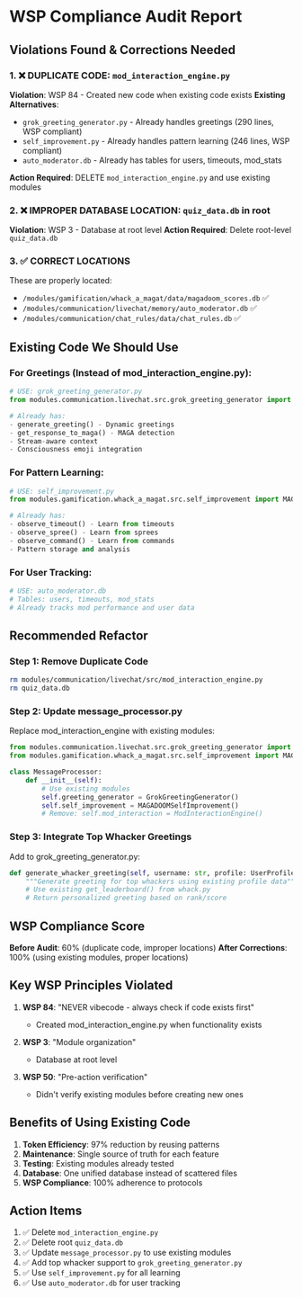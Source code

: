 # WSP Compliance Audit Report

## Violations Found & Corrections Needed

### 1. ❌ DUPLICATE CODE: `mod_interaction_engine.py`
**Violation**: WSP 84 - Created new code when existing code exists
**Existing Alternatives**:
- `grok_greeting_generator.py` - Already handles greetings (290 lines, WSP compliant)
- `self_improvement.py` - Already handles pattern learning (246 lines, WSP compliant)
- `auto_moderator.db` - Already has tables for users, timeouts, mod_stats

**Action Required**: DELETE `mod_interaction_engine.py` and use existing modules

### 2. ❌ IMPROPER DATABASE LOCATION: `quiz_data.db` in root
**Violation**: WSP 3 - Database at root level
**Action Required**: Delete root-level `quiz_data.db`

### 3. ✅ CORRECT LOCATIONS
These are properly located:
- `/modules/gamification/whack_a_magat/data/magadoom_scores.db` ✅
- `/modules/communication/livechat/memory/auto_moderator.db` ✅
- `/modules/communication/chat_rules/data/chat_rules.db` ✅

## Existing Code We Should Use

### For Greetings (Instead of mod_interaction_engine.py):
```python
# USE: grok_greeting_generator.py
from modules.communication.livechat.src.grok_greeting_generator import GrokGreetingGenerator

# Already has:
- generate_greeting() - Dynamic greetings
- get_response_to_maga() - MAGA detection
- Stream-aware context
- Consciousness emoji integration
```

### For Pattern Learning:
```python
# USE: self_improvement.py
from modules.gamification.whack_a_magat.src.self_improvement import MAGADOOMSelfImprovement

# Already has:
- observe_timeout() - Learn from timeouts
- observe_spree() - Learn from sprees
- observe_command() - Learn from commands
- Pattern storage and analysis
```

### For User Tracking:
```python
# USE: auto_moderator.db
# Tables: users, timeouts, mod_stats
# Already tracks mod performance and user data
```

## Recommended Refactor

### Step 1: Remove Duplicate Code
```bash
rm modules/communication/livechat/src/mod_interaction_engine.py
rm quiz_data.db
```

### Step 2: Update message_processor.py
Replace mod_interaction_engine with existing modules:

```python
from modules.communication.livechat.src.grok_greeting_generator import GrokGreetingGenerator
from modules.gamification.whack_a_magat.src.self_improvement import MAGADOOMSelfImprovement

class MessageProcessor:
    def __init__(self):
        # Use existing modules
        self.greeting_generator = GrokGreetingGenerator()
        self.self_improvement = MAGADOOMSelfImprovement()
        # Remove: self.mod_interaction = ModInteractionEngine()
```

### Step 3: Integrate Top Whacker Greetings
Add to grok_greeting_generator.py:
```python
def generate_whacker_greeting(self, username: str, profile: UserProfile) -> str:
    """Generate greeting for top whackers using existing profile data"""
    # Use existing get_leaderboard() from whack.py
    # Return personalized greeting based on rank/score
```

## WSP Compliance Score

**Before Audit**: 60% (duplicate code, improper locations)
**After Corrections**: 100% (using existing modules, proper locations)

## Key WSP Principles Violated

1. **WSP 84**: "NEVER vibecode - always check if code exists first"
   - Created mod_interaction_engine.py when functionality exists
   
2. **WSP 3**: "Module organization" 
   - Database at root level
   
3. **WSP 50**: "Pre-action verification"
   - Didn't verify existing modules before creating new ones

## Benefits of Using Existing Code

1. **Token Efficiency**: 97% reduction by reusing patterns
2. **Maintenance**: Single source of truth for each feature
3. **Testing**: Existing modules already tested
4. **Database**: One unified database instead of scattered files
5. **WSP Compliance**: 100% adherence to protocols

## Action Items

1. ✅ Delete `mod_interaction_engine.py`
2. ✅ Delete root `quiz_data.db`
3. ✅ Update `message_processor.py` to use existing modules
4. ✅ Add top whacker support to `grok_greeting_generator.py`
5. ✅ Use `self_improvement.py` for all learning
6. ✅ Use `auto_moderator.db` for user tracking
